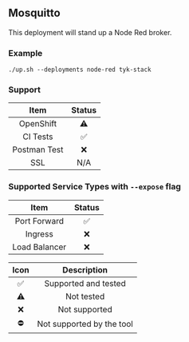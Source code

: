 ## Mosquitto
This deployment will stand up a Node Red broker.

### Example
```
./up.sh --deployments node-red tyk-stack
```

### Support
|     Item     |       Status       |
|:------------:|:------------------:|
|  OpenShift   |     :warning:      |
|   CI Tests   | :white_check_mark: |
| Postman Test |        :x:         |
|     SSL      |        N/A         |

### Supported Service Types with `--expose` flag
|     Item      |       Status       |
|:-------------:|:------------------:|
| Port Forward  | :white_check_mark: |
|    Ingress    |        :x:         |
| Load Balancer |        :x:         |

|        Icon        |        Description        |
|:------------------:|:-------------------------:|
| :white_check_mark: |   Supported and tested    |
|     :warning:      |        Not tested         |
|        :x:         |       Not supported       |
|     :no_entry:     | Not supported by the tool |
